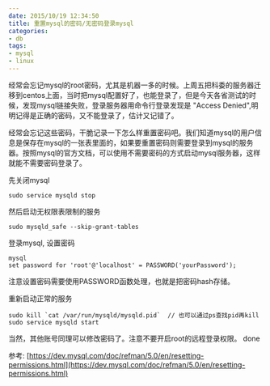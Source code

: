 ```yaml
---
date: 2015/10/19 12:34:50
title: 重置mysql的密码/无密码登录mysql
categories:
- db
tags:
- mysql
- linux
---
```

经常会忘记mysql的root密码，尤其是机器一多的时候。上周五把科委的服务器迁移到centos上面，当时把mysql配置好了，也能登录了，但是今天各省测试的时候，发现mysql链接失败，登录服务器用命令行登录发现是 "Access Denied",明明记得是正确的密码，又不能登录了，估计又记错了。

经常会忘记这些密码，干脆记录一下怎么样重置密码吧。我们知道mysql的用户信息是保存在mysql的一张表里面的，如果要重置密码则需要登录到mysql的服务器。按照mysql的官方文档，可以使用不需要密码的方式启动mysql服务器，这样就能不需要密码登录了。

先关闭mysql

```
sudo service mysqld stop
```
然后启动无权限表限制的服务

```
sudo mysqld_safe --skip-grant-tables
```

登录mysql, 设置密码

```
mysql
set password for 'root'@'localhost' = PASSWORD('yourPassword');
```
注意设置密码需要使用PASSWORD函数处理，也就是把密码hash存储。

重新启动正常的服务

```
sudo kill `cat /var/run/mysqld/mysqld.pid`  // 也可以通过ps查找pid再kill
sudo service mysqld start
```
当然，其他账号同理可以修改密码了。注意不要开启root的远程登录权限。
done

参考: [https://dev.mysql.com/doc/refman/5.0/en/resetting-permissions.html](https://dev.mysql.com/doc/refman/5.0/en/resetting-permissions.html)
